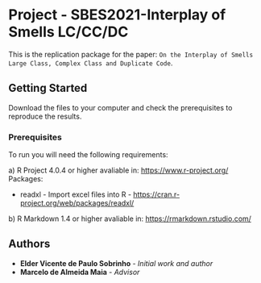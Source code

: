 # Project - SBES2021-Interplay of Smells LC/CC/DC

This is the replication package for the paper: `On the Interplay of Smells Large Class, Complex Class and Duplicate Code`.

## Getting Started

Download the files to your computer and check the prerequisites to reproduce the results.

### Prerequisites

To run you will need the following requirements:

a) R Project 4.0.4 or higher avaliable in: https://www.r-project.org/ Packages:

* readxl - Import excel files into R - https://cran.r-project.org/web/packages/readxl/

b) R Markdown 1.4 or higher avaliable in: https://rmarkdown.rstudio.com/




## Authors

* **Elder Vicente de Paulo Sobrinho** - *Initial work and author* 
* **Marcelo de Almeida Maia** - *Advisor* 



